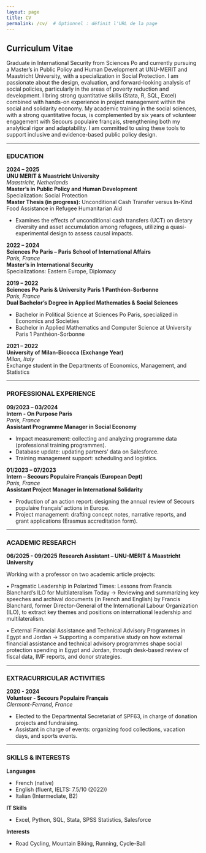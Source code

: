 ```yaml
---
layout: page
title: CV
permalink: /cv/  # Optionnel : définit l'URL de la page
---
```


## Curriculum Vitae

Graduate in International Security from Sciences Po and currently pursuing a Master’s in Public Policy and Human Development at UNU-MERIT and Maastricht University, with a specialization in Social Protection. I am passionate about the design, evaluation, and forward-looking analysis of social policies, particularly in the areas of poverty reduction and development. I bring strong quantitative skills (Stata, R, SQL, Excel) combined with hands-on experience in project management within the social and solidarity economy. My academic training in the social sciences, with a strong quantitative focus, is complemented by six years of volunteer engagement with Secours populaire français, strengthening both my analytical rigor and adaptability. I am committed to using these tools to support inclusive and evidence-based public policy design.



---

### EDUCATION

**2024 – 2025**  
**UNU MERIT & Maastricht University**  
*Maastricht, Netherlands*  
**Master’s in Public Policy and Human Development**  
Specialization: Social Protection  
**Master Thesis (in progress):** Unconditional Cash Transfer versus In-Kind Food Assistance in Refugee Humanitarian Aid  
- Examines the effects of unconditional cash transfers (UCT) on dietary diversity and asset accumulation among refugees, utilizing a quasi-experimental design to assess causal impacts.

**2022 – 2024**  
**Sciences Po Paris – Paris School of International Affairs**  
*Paris, France*  
**Master’s in International Security**  
Specializations: Eastern Europe, Diplomacy

**2019 – 2022**  
**Sciences Po Paris & University Paris 1 Panthéon-Sorbonne**  
*Paris, France*  
**Dual Bachelor’s Degree in Applied Mathematics & Social Sciences**  
- Bachelor in Political Science at Sciences Po Paris, specialized in Economics and Societies  
- Bachelor in Applied Mathematics and Computer Science at University Paris 1 Panthéon-Sorbonne

**2021 – 2022**  
**University of Milan-Bicocca (Exchange Year)**  
*Milan, Italy*  
Exchange student in the Departments of Economics, Management, and Statistics

---

### PROFESSIONAL EXPERIENCE

**09/2023 – 03/2024**  
**Intern - On Purpose Paris**  
*Paris, France*  
**Assistant Programme Manager in Social Economy**  
- Impact measurement: collecting and analyzing programme data (professional training programmes).  
- Database update: updating partners’ data on Salesforce.  
- Training management support: scheduling and logistics.

**01/2023 – 07/2023**  
**Intern – Secours Populaire Français (European Dept)**  
*Paris, France*  
**Assistant Project Manager in International Solidarity**  
- Production of an action report: designing the annual review of Secours populaire français’ actions in Europe.  
- Project management: drafting concept notes, narrative reports, and grant applications (Erasmus accreditation form).

---

### ACADEMIC RESEARCH
**06/2025 - 09/2025**
**Research Assistant – UNU-MERIT & Maastricht University**

Working with a professor on two academic article projects:

• Pragmatic Leadership in Polarized Times: Lessons from Francis Blanchard’s ILO for Multilateralism Today
→ Reviewing and summarizing key speeches and archival documents (in French and English) by Francis Blanchard, former Director-General of the International Labour Organization (ILO), to extract key themes and positions on international leadership and multilateralism.

• External Financial Assistance and Technical Advisory Programmes in Egypt and Jordan
→ Supporting a comparative study on how external financial assistance and technical advisory programmes shape social protection spending in Egypt and Jordan, through desk-based review of fiscal data, IMF reports, and donor strategies.

---

### EXTRACURRICULAR ACTIVITIES

**2020 - 2024**  
**Volunteer - Secours Populaire Français**  
*Clermont-Ferrand, France*  
- Elected to the Departmental Secretariat of SPF63, in charge of donation projects and fundraising.  
- Assistant in charge of events: organizing food collections, vacation days, and sports events.

---

### SKILLS & INTERESTS

**Languages**  
- French (native)  
- English (fluent, IELTS: 7.5/10 (2022))  
- Italian (Intermediate, B2)

**IT Skills**  
- Excel, Python, SQL, Stata, SPSS Statistics, Salesforce

**Interests**  
- Road Cycling, Mountain Biking, Running, Cycle-Ball